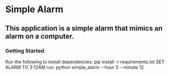 # Simple Alarm
## This application is a simple alarm that mimics an alarm on a computer.
### Getting Started
Run the following to install dependencies: pip install -r requirements.txt
SET ALARM TO 3:12AM
run: python simple_alarm --hour 3 --minute 12
